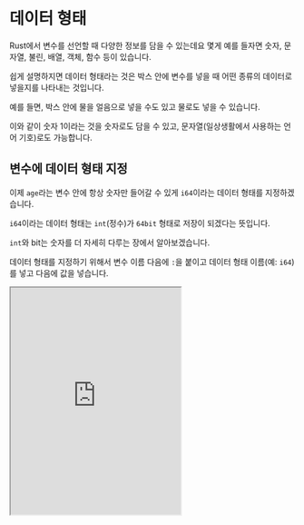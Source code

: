 # 데이터 형태

Rust에서 변수를 선언할 때 다양한 정보를 담을 수 있는데요 몇게 예를 들자면 숫자, 문자열, 불린, 배열, 객체, 함수 등이 있습니다.

쉽게 설명하지면 데이터 형태라는 것은 박스 안에 변수를 넣을 때 어떤 종류의 데이터로 넣을지를 나타내는 것입니다.

예를 들면, 박스 안에 물을 얼음으로 넣을 수도 있고 물로도 넣을 수 있습니다.

이와 같이 숫자 1이라는 것을 숫자로도 담을 수 있고, 문자열(일상생활에서 사용하는 언어 기호)로도 가능합니다.

## 변수에 데이터 형태 지정

이제 `age`라는 변수 안에 항상 숫자만 들어갈 수 있게 `i64`이라는 데이터 형태를 지정하겠습니다.

`i64`이라는 데이터 형태는 `int`(정수)가 `64bit` 형태로 저장이 되겠다는 뜻입니다.

`int`와 bit는 숫자를 더 자세히 다루는 장에서 알아보겠습니다.

데이터 형태를 지정하기 위해서 변수 이름 다음에 `:`을 붙이고 데이터 형태 이름(예: `i64`)를 넣고 다음에 값을 넣습니다.

<iframe
  loading="lazy"
  title="Rust IDLE"
  src="https://play.rust-lang.org/?version=stable&mode=debug&edition=2021&code=fn%20main()%20%7B%0D%0A%20%20%20%20let%20age%3A%20i64%20%3D%2013%3B%0D%0A%20%20%20%20%0D%0A%20%20%20%20println!(%22%EB%82%98%EC%9D%B4%3A%20%7Bage%7D%22)%3B%0D%0A%20%20%20%20%0D%0A%20%20%20%20%2F%2F%EB%B0%91%20%EC%BD%94%EB%93%9C%EC%97%90%EC%84%9C%20%EC%97%90%EB%9F%AC%EA%B0%80%20%EC%83%9D%EA%B9%81%EB%8B%88%EB%8B%A4.%0D%0A%20%20%20%20%2F%2F%3C--%20(%EC%A7%80%EA%B8%88%20%27%2F%2F%27%EA%B0%80%20%EB%B6%99%EC%96%B4%20%EC%9E%88%EC%96%B4%EC%84%9C%20%EC%A3%BC%EC%84%9D%EC%9E%85%EB%8B%88%EB%8B%A4.%20%27%2F%2F%27%EC%99%80%20%EC%9D%B4%20%EA%B8%80%EC%9D%84%20%EC%A0%9C%EA%B1%B0%ED%95%98%EA%B3%A0%20%EC%8B%A4%ED%96%89%ED%95%B4%20%EB%B3%B4%EC%84%B8%EC%9A%94.)%20age%20%3D%20%22%EC%97%90%EB%9F%AC%EA%B0%80%20%EC%83%9D%EA%B9%81%EB%8B%88%EB%8B%A4.%20%EB%94%B0%EC%9B%80%ED%91%9C%EB%A1%9C%20%EB%91%98%EB%9F%AC%20%EC%8C%93%EC%9D%B8%20%EA%B2%83%EC%9D%80%20%27%EB%AC%B8%EC%9E%90%EC%97%B4%27%EC%9D%B4%EB%9D%BC%EA%B3%A0%20%EC%9D%BC%EC%83%81%EC%83%9D%ED%99%9C%EC%97%90%20%EC%82%AC%EC%9A%A9%ED%95%98%EB%8A%94%20%EB%AA%A8%EB%93%A0%20%EB%AC%B8%EC%9E%90%20%EA%B8%B0%ED%98%B8%EB%93%A4%EC%9D%84%20%EB%9C%BB%ED%95%A9%EB%8B%88%EB%8B%A4.%20%EC%9D%B4%EB%8A%94%20i64%EA%B0%80%20%EC%95%84%EB%8B%88%EB%AF%80%EB%A1%9C%20%EC%97%90%EB%9F%AC%EA%B0%80%20%EC%83%9D%EA%B9%81%EB%8B%88%EB%8B%A4!%22%3B%0D%0A%20%20%20%20%2F%2F%EC%9C%84%20%EC%BD%94%EB%93%9C%EC%97%90%EC%84%9C%20%EC%97%90%EB%9F%AC%EA%B0%80%20%EC%83%9D%EA%B9%81%EB%8B%88%EB%8B%A4.%0D%0A%7D"
  height="400"
/>

## 데이터 형태 종류 예시

### 스칼라 (한 값만 가지고 있음)

정수, 소수, 허수 등

문자열, 불리언, 문자

### 컴파운드 (여러 값)

정렬, 튜플, 벡터, 스택 등
